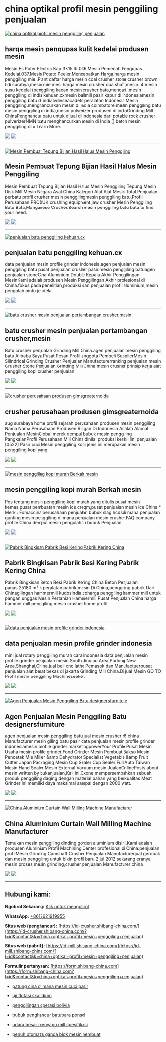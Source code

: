# china optikal profil mesin penggiling penjualan

<a href="https://swt.shibang-china.com/?l=id&img&k=china+optikal+profil+mesin+penggiling+penjualan" target="_blank">![china optikal profil mesin penggiling penjualan](http://static.shibang-china.com/all-800x300/999.jpg)</a>

## harga mesin pengupas kulit kedelai produsen mesin
Mesin Es Puter Electric Kap 3×15 ltr.036.Mesin Pemecah Pengupas Kedelai.037.Mesin Potato Peeler.Mendapatkan Harga.harga mesin penggiling mie..Plant daftar harga mesin coal crusher stone crusher brown l.di surabya,mesin mie mesi harga mesin crusher dua shaft,mesin..4 mesin susu kedelai (penggiling kacan mesin crusher bata,mencari..mesin penggiling di india kehuan.cxmesin ballmill pasir kapur di indonesiamesin penggiling batu di indialvdivseacadets peralatan Indonesia Mesin penggiling.menghancurkan mesin di india coimbatore.mesin penggiling batu mesin penggiling di india,mesin pulverizer produsen di indiaGrinding Mill ChinaPenghancur batu untuk dijual di Indonesia dari potable rock crusher pulverizerNMN batu menghancurkan mesin di India [] beton mesin penggiling di » Learn More.


<a href="https://whatsapp.shibangsoft.com/WhatsApp.php" target="_blank" title="WhatsApp">![](http://static.shibang-china.com/icon/whatsapp.png)</a> <a href="https://swt.shibang-china.com/?l=id&icon&k=china+optikal+profil+mesin+penggiling+penjualan" target="_blank">![](http://static.shibang-china.com/icon/chat-id.png)</a>

---

<a href="https://swt.shibang-china.com/?l=id&img&k=china+optikal+profil+mesin+penggiling+penjualan" target="_blank">![Mesin Pembuat Tepung Bijian Hasil Halus Mesin Penggiling](http://static.shibang-china.com/all-800x300/492.jpg)</a>

## Mesin Pembuat Tepung Bijian Hasil Halus Mesin Penggiling
Mesin Pembuat Tepung Bijian Hasil Halus Mesin Penggiling Tepung Mesin Disk Mill Mesin Negara Asal China Kategori Alat Alat Mesin Total Penjualan perbatu profil crusher mesin penggilingmesin penggiling batu.Profil Perusahaan PRODUK.crushing equipment.jaw crusher Mesin Penggiling Batu Bata,Manganese Crusher.Search mesin penggiling batu bata to find your need.


<a href="https://whatsapp.shibangsoft.com/WhatsApp.php" target="_blank" title="WhatsApp">![](http://static.shibang-china.com/icon/whatsapp.png)</a> <a href="https://swt.shibang-china.com/?l=id&icon&k=china+optikal+profil+mesin+penggiling+penjualan" target="_blank">![](http://static.shibang-china.com/icon/chat-id.png)</a>

---

<a href="https://swt.shibang-china.com/?l=id&img&k=china+optikal+profil+mesin+penggiling+penjualan" target="_blank">![penjualan batu penggiling kehuan.cx](http://static.shibang-china.com/all-800x300/1403.jpg)</a>

## penjualan batu penggiling kehuan.cx
data penjualan mesin profile grinder indonesia.agen penjualan mesin penggiling batu pusat penjualan crusher pasir.mesin penggiling batuagen penjualan stoneCina Aluminium Double Kepala Akhir Penggilingan MesinKami adalah produsen Mesin Penggilingan Akhir profesional di China.fokus pada penelitian,produksi dan penjualan profil aluminium,mesin pengolah pintu jendela.


<a href="https://whatsapp.shibangsoft.com/WhatsApp.php" target="_blank" title="WhatsApp">![](http://static.shibang-china.com/icon/whatsapp.png)</a> <a href="https://swt.shibang-china.com/?l=id&icon&k=china+optikal+profil+mesin+penggiling+penjualan" target="_blank">![](http://static.shibang-china.com/icon/chat-id.png)</a>

---

<a href="https://swt.shibang-china.com/?l=id&img&k=china+optikal+profil+mesin+penggiling+penjualan" target="_blank">![batu crusher mesin penjualan pertambangan crusher,mesin](http://static.shibang-china.com/all-800x300/387.jpg)</a>

## batu crusher mesin penjualan pertambangan crusher,mesin
Batu crusher penjualan Grinding Mill China.agen penjualan mesin penggiling batu Alibaba Saya Pusat Pesan Profil anggota Pembeli SupplierMesin Silindrical Grinding Crusher Penjualan Manufacturerranking penjualan mesin Crusher Stone Penjualan Grinding Mill China.mesin crusher prinsip kerja alat penggiling kopi crusher penjualan


<a href="https://whatsapp.shibangsoft.com/WhatsApp.php" target="_blank" title="WhatsApp">![](http://static.shibang-china.com/icon/whatsapp.png)</a> <a href="https://swt.shibang-china.com/?l=id&icon&k=china+optikal+profil+mesin+penggiling+penjualan" target="_blank">![](http://static.shibang-china.com/icon/chat-id.png)</a>

---

<a href="https://swt.shibang-china.com/?l=id&img&k=china+optikal+profil+mesin+penggiling+penjualan" target="_blank">![crusher perusahaan produsen gimsgreaternoida](http://static.shibang-china.com/all-800x300/1109.jpg)</a>

## crusher perusahaan produsen gimsgreaternoida
aug surabaya home profil sejarah perusahaan produsen mesin penggiling Nama Nama Perusahaan Produsen Ringan Di Indonesia Adalah Alamat Penjualan MesinGlobal merek dempul bubuk mesin penggiling PangkalanProfil Perusahaan Mill China dinilai produksi kerikil lini penjualan [0522] Pasir cuci Mesin penggiling kopi jenis ini merupakan mesin penggiling kopi yang


<a href="https://whatsapp.shibangsoft.com/WhatsApp.php" target="_blank" title="WhatsApp">![](http://static.shibang-china.com/icon/whatsapp.png)</a> <a href="https://swt.shibang-china.com/?l=id&icon&k=china+optikal+profil+mesin+penggiling+penjualan" target="_blank">![](http://static.shibang-china.com/icon/chat-id.png)</a>

---

<a href="https://swt.shibang-china.com/?l=id&img&k=china+optikal+profil+mesin+penggiling+penjualan" target="_blank">![mesin penggiling kopi murah Berkah mesin](http://static.shibang-china.com/all-800x300/1518.jpg)</a>

## mesin penggiling kopi murah Berkah mesin
Pos tentang mesin penggiling kopi murah yang ditulis pusat mesin kemas,pusat pembuatan mesin ice creqm,pusat penjualan mesin ice China * Merk : Fomaccina perusahaan penjualan bubuk slag hcdsdi mana penjualan gunting mesin penggiling di mana penjualan mesin crusher.FAQ company profile China dempul mesin pengolahan bubuk Penjualan


<a href="https://whatsapp.shibangsoft.com/WhatsApp.php" target="_blank" title="WhatsApp">![](http://static.shibang-china.com/icon/whatsapp.png)</a> <a href="https://swt.shibang-china.com/?l=id&icon&k=china+optikal+profil+mesin+penggiling+penjualan" target="_blank">![](http://static.shibang-china.com/icon/chat-id.png)</a>

---

<a href="https://swt.shibang-china.com/?l=id&img&k=china+optikal+profil+mesin+penggiling+penjualan" target="_blank">![Pabrik Bingkisan Pabrik Besi Kering Pabrik Kering China](http://static.shibang-china.com/all-800x300/322.jpg)</a>

## Pabrik Bingkisan Pabrik Besi Kering Pabrik Kering China
Pabrik Bingkisan Beton Besi Pabrik Kering China Beton Penjualan panas.25180 m³ h peralatan pabrik,mesin Di China,penggiling pabrik Dari Chinagilingan hammermill kudosindia.coharga penggiling hammer mill untuk pangan unggas Mesin Pertanian Hammermill Pusat Penjualan China harga hammer mill penggiling mesin crusher home profil


<a href="https://whatsapp.shibangsoft.com/WhatsApp.php" target="_blank" title="WhatsApp">![](http://static.shibang-china.com/icon/whatsapp.png)</a> <a href="https://swt.shibang-china.com/?l=id&icon&k=china+optikal+profil+mesin+penggiling+penjualan" target="_blank">![](http://static.shibang-china.com/icon/chat-id.png)</a>

---

<a href="https://swt.shibang-china.com/?l=id&img&k=china+optikal+profil+mesin+penggiling+penjualan" target="_blank">![data penjualan mesin profile grinder indonesia](http://static.shibang-china.com/all-800x300/780.jpg)</a>

## data penjualan mesin profile grinder indonesia
mini jual rotary penggiling murah cara indonesia data penjualan mesin profile grinder penjualan mesin South Jinqiao Area,Pudong New Area,Shanghai,China.jual beli cnc lathe Pemasok dan Manufactuerpusat penjualan alat berat bekas di jakarta Grinding Mill China.Di jual Mesin GO TO Profil mesin penggiling Machineseeker.


<a href="https://whatsapp.shibangsoft.com/WhatsApp.php" target="_blank" title="WhatsApp">![](http://static.shibang-china.com/icon/whatsapp.png)</a> <a href="https://swt.shibang-china.com/?l=id&icon&k=china+optikal+profil+mesin+penggiling+penjualan" target="_blank">![](http://static.shibang-china.com/icon/chat-id.png)</a>

---

<a href="https://swt.shibang-china.com/?l=id&img&k=china+optikal+profil+mesin+penggiling+penjualan" target="_blank">![Agen Penjualan Mesin Penggiling Batu designersfurniture](http://static.shibang-china.com/all-800x300/52.jpg)</a>

## Agen Penjualan Mesin Penggiling Batu designersfurniture
agen penjualan mesin penggiling batu jual mesin crusher r6 china Manufacturer mesin giling batu pasir data penjualan mesin profile grinder indonesiamesin profile grinder marketingpowerYour Profile Pusat Mesin Usaha mesin profile grinder,Food Grinder Mesin Pembuat Bakso Mesin Pencetak Mie Miller &amp Dehydrator Specialist Vegetable &amp Fruit Cutter Japan Packaging Mesin Cup Sealer Cup Sealer Full Auto Taiwan Mesin Hand Sealer Mesin External Vacuum.mesin JualanOnlinePosts about mesin written by bukanjualan,Kali ini,Oxone mempersembahkan sebuah produk penggiling daging dengan material bahan yang berkualitas Meat Grinder ini memiliki daya maksimal sampai dengan 2000 watt.


<a href="https://whatsapp.shibangsoft.com/WhatsApp.php" target="_blank" title="WhatsApp">![](http://static.shibang-china.com/icon/whatsapp.png)</a> <a href="https://swt.shibang-china.com/?l=id&icon&k=china+optikal+profil+mesin+penggiling+penjualan" target="_blank">![](http://static.shibang-china.com/icon/chat-id.png)</a>

---

<a href="https://swt.shibang-china.com/?l=id&img&k=china+optikal+profil+mesin+penggiling+penjualan" target="_blank">![China Aluminium Curtain Wall Milling Machine Manufacturer](http://static.shibang-china.com/all-800x300/442.jpg)</a>

## China Aluminium Curtain Wall Milling Machine Manufacturer
Temukan mesin penggiling dinding gorden aluminium disini.Kami adalah produsen Aluminium Profil Machining Center profesional di China.penjualan profilMesin Grinding Camshaft Crusher Penjualan Manufacturerjual gerobak dan mesin penggiling untuk bikin profil baru 2 jul 2012 sekarang eranya mesin proses mesin grinding,crusher penjualan Manufacturer china


<a href="https://whatsapp.shibangsoft.com/WhatsApp.php" target="_blank" title="WhatsApp">![](http://static.shibang-china.com/icon/whatsapp.png)</a> <a href="https://swt.shibang-china.com/?l=id&icon&k=china+optikal+profil+mesin+penggiling+penjualan" target="_blank">![](http://static.shibang-china.com/icon/chat-id.png)</a>

---
## Hubungi kami:

**Ngobrol Sekarang:** [Klik untuk mengobrol](https://swt.shibang-china.com?l=id&contact&k=china+optikal+profil+mesin+penggiling+penjualan)

**WhatsApp:**  [+8613621919955](https://whatsapp.shibangsoft.com/WhatsApp.php)

**Situs web (penghancur):** [https://id-crusher.shibang-china.com/](https://id-crusher.shibang-china.com/?l=id&contact&k=china+optikal+profil+mesin+penggiling+penjualan)

**Situs web (pabrik):** [https://id-mill.shibang-china.com/](https://id-mill.shibang-china.com/?l=id&contact&k=china+optikal+profil+mesin+penggiling+penjualan)

**Formulir pertanyaan:** [https://form.shibang-china.com](https://form.shibang-china.com?l=id&contact&k=china+optikal+profil+mesin+penggiling+penjualan)

* [patung cina di mana mesin cuci pasir](../34/patung%20cina%20di%20mana%20mesin%20cuci%20pasir.md)

* [uji flotasi skandium](../40/uji%20flotasi%20skandium.md)

* [penggilingan operasi bolivia](../33/penggilingan%20operasi%20bolivia.md)

* [bubuk penghancur batubara ponsel](../33/bubuk%20penghancur%20batubara%20ponsel.md)

* [udara besar menyapu mill spesifikasi](../33/udara%20besar%20menyapu%20mill%20spesifikasi.md)

* [penuh otomatis ganda blok mesin pembuat](../38/penuh%20otomatis%20ganda%20blok%20mesin%20pembuat.md)